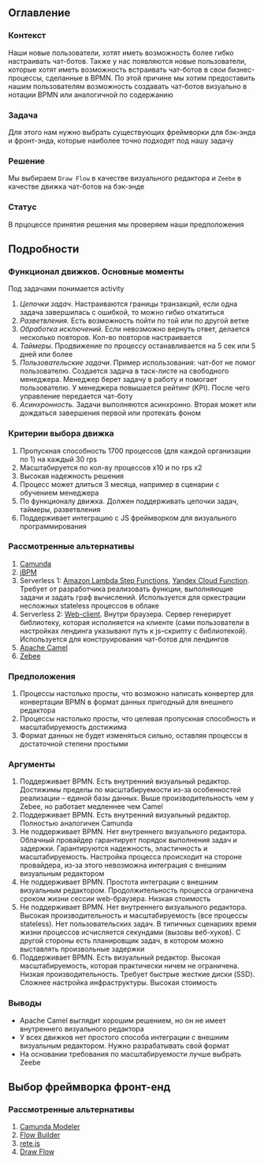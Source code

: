 ## Оглавление

### Контекст

Наши новые пользователи, хотят иметь возможность более гибко настраивать чат-ботов. Также у нас появляются новые пользователи, которые хотят иметь возможность встраивать чат-ботов в свои бизнес-процессы, сделанные в BPMN.
По этой причине мы хотим предоставить нашим пользователям возможность создавать чат-ботов визуально в нотации BPMN или аналогичной по содержанию

### Задача

Для этого нам нужно выбрать существующих фреймворки для бэк-энда и фронт-энда, которые наиболее точно подходят под нашу задачу

### Решение

Мы выбираем `Draw Flow` в качестве визуального редактора и `Zeebe` в качестве движка чат-ботов на бэк-энде

### Статус

В прцоцессе принятия решения мы проверяем наши предположения

## Подробности

### Функционал движков. Основные моменты

Под задачами понимается activity

1. _Цепочки задач_. Настраиваются границы транзакций, если одна задача завершилась с ошибкой, то можно гибко откатиться
2. _Разветвления_. Есть возможность пойти по той или по другой ветке
3. _Обработка исключений_. Если невозможно вернуть ответ, делается несколько повторов. Кол-во повторов настраивается
4. _Таймеры_. Продвижение по процессу останавливается на 5 сек или 5 дней или более
5. _Пользовательские задачи_. Пример использования: чат-бот не помог пользователю. Создается задача в таск-листе на свободного менеджера. Менеджер берет задачу в работу и помогает пользователю. У менеджера повышается рейтинг (KPI). После чего управление передается чат-боту
6. _Асинхронность._ Задачи выполняются асинхронно. Вторая может или дождаться завершения первой или протекать фоном

### Критерии выбора движка
1. Пропускная способность 1700 процессов (для каждой организации по 1) на каждый 30 rps
2. Масштабируется по кол-ву процессов x10 и по rps x2
3. Высокая надежность решения
4. Процесс может длиться 3 месяца, например в сценарии с обучением менеджера
5. По функционалу движка. Должен поддерживать цепочки задач, таймеры, разветвления
6. Поддерживает интеграцию с JS фреймворком для визуального программирования

### Рассмотренные альтернативы

1. [Camunda](https://camunda.com/)
2. [jBPM](https://www.jbpm.org/)
3. Serverless 1: [Amazon Lambda Step Functions](https://aws.amazon.com/ru/step-functions/), [Yandex Cloud Function](https://cloud.yandex.com/en-ru/services/functions). Требует от разработчика реализовать функции, выполняющие задачи и задать граф вычислений. Используется для оркестрации несложных stateless процессов в облаке
4. Serverless 2: [Web-client](https://habr.com/ru/post/487340/). Внутри браузера. Сервер генерирует библиотеку, которая исполняется на клиенте (сами пользователи в настройках лендинга указывают путь к js–скрипту с библиотекой). Используется для конструирования чат-ботов для лендингов
5. [Apache Camel](https://camel.apache.org/)
6. [Zebee](https://docs.camunda.io/docs/components/zeebe/zeebe-overview/)

### Предположения
1. Процессы настолько просты, что возможно написать конвертер для конвертации BPMN в формат данных пригодный для внешнего редактора
2. Процессы настолько просты, что целевая пропускная способность и масштабируемость достижима
3. Формат данных не будет изменяться сильно, оставляя процессы в достаточной степени простыми

### Аргументы
1. Поддерживает BPMN. Есть внутренний визуальный редактор. Достижимы пределы по масштабируемости из-за особенностей реализации – единой базы данных. Выше производительность чем у Zebee, но работает медленнее чем Camel
2. Поддерживает BPMN. Есть внутренний визуальный редактор. Полностью аналогичен Camunda
3. Не поддерживает BPMN. Нет внутреннего визуального редактора. Облачный провайдер гарантирует порядок выполнения задач и задержки. Гарантируются надежность, эластичность и масштабируемость. Настройка процесса происходит на стороне провайдера, из-за этого невозможна интеграция с внешним визуальным редактором
4. Не поддерживает BPMN. Простота интеграции с внешним визуальным редактором. Продолжительность процесса ограничена сроком жизни сессии web-браузера. Низкая стоимость
5. Не поддерживает BPMN. Нет внутреннего визуального редактора. Высокая производительность и масштабируемость (все процессы stateless). Нет пользовательских задач. В типичных сценариях время жизни процессов исчисляется секундами (вызовы веб-хуков). С другой стороны есть планировщик задач, в котором можно выставлять произвольные задержки
6. Поддерживает BPMN. Есть визуальный редактор. Высокая масштабируемость, которая практически ничем не ограничена. Низкая производительность. Требует быстрые жесткие диски (SSD). Сложнее настройка инфраструктуры. Высокая стоимость

### Выводы

* Apache Camel выглядит хорошим решением, но он не имеет внутреннего визуального редактора
* У всех движков нет простого способа интеграции с внешним визуальным редактором. Нужно разрабатывать свой формат
* На основании требования по масштабируемости лучше выбрать Zeebe

## Выбор фреймворка фронт-енд

### Рассмотренные альтернативы

1. [Camunda Modeler](https://github.com/camunda/camunda-modeler)
2. [Flow Builder](https://github.com/bytedance/flow-builder)
3. [rete.js](https://github.com/retejs/rete)
4. [Draw Flow](https://github.com/jerosoler/Drawflow)


